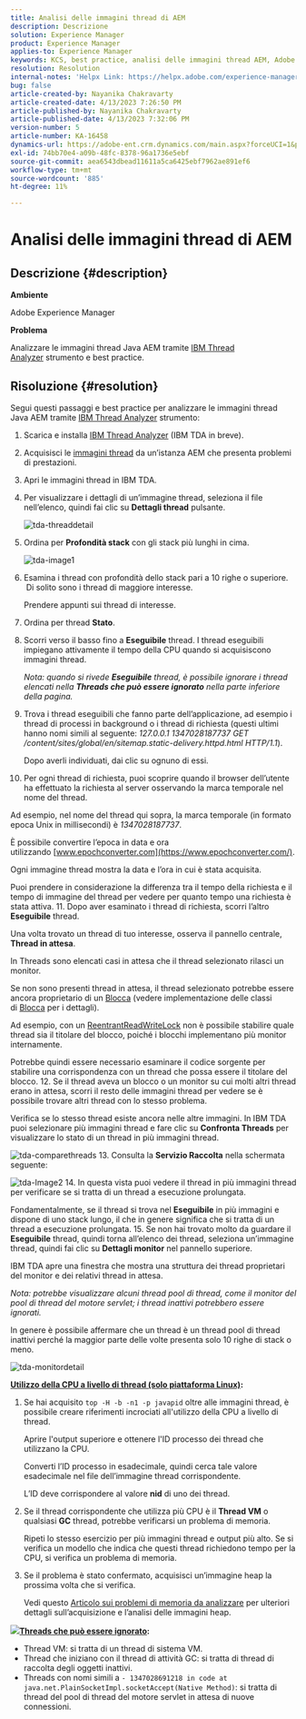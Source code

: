 ```yaml
---
title: Analisi delle immagini thread di AEM
description: Descrizione
solution: Experience Manager
product: Experience Manager
applies-to: Experience Manager
keywords: KCS, best practice, analisi delle immagini thread AEM, Adobe Experience Manager, Java, IBM Thread Analyzer
resolution: Resolution
internal-notes: 'Helpx Link: https://helpx.adobe.com/experience-manager/kb/thread-dump-analysis.html'
bug: false
article-created-by: Nayanika Chakravarty
article-created-date: 4/13/2023 7:26:50 PM
article-published-by: Nayanika Chakravarty
article-published-date: 4/13/2023 7:32:06 PM
version-number: 5
article-number: KA-16458
dynamics-url: https://adobe-ent.crm.dynamics.com/main.aspx?forceUCI=1&pagetype=entityrecord&etn=knowledgearticle&id=3623661f-31da-ed11-a7c7-6045bd0067ea
exl-id: 74bb70e4-a09b-48fc-8378-96a1736e5ebf
source-git-commit: aea6543dbead11611a5ca6425ebf7962ae891ef6
workflow-type: tm+mt
source-wordcount: '885'
ht-degree: 11%

---
```


# Analisi delle immagini thread di AEM

## Descrizione {#description}


<b>Ambiente</b>

Adobe Experience Manager

<b>Problema</b>

Analizzare le immagini thread Java AEM tramite [IBM Thread Analyzer](https://www.ibm.com/support/pages/ibm-thread-and-monitor-dump-analyzer-java-tmda) strumento e best practice.


## Risoluzione {#resolution}


Segui questi passaggi e best practice per analizzare le immagini thread Java AEM tramite [IBM Thread Analyzer](https://www.ibm.com/support/pages/ibm-thread-and-monitor-dump-analyzer-java-tmda) strumento:

1. Scarica e installa [IBM Thread Analyzer](https://www.ibm.com/support/pages/ibm-thread-and-monitor-dump-analyzer-java-tmda) (IBM TDA in breve).
2. Acquisisci le [immagini thread](https://helpx.adobe.com/experience-manager/kb/thread-dumps-collection-analysis.html) da un’istanza AEM che presenta problemi di prestazioni.
3. Apri le immagini thread in IBM TDA.
4. Per visualizzare i dettagli di un’immagine thread, seleziona il file nell’elenco, quindi fai clic su <b>Dettagli thread</b> pulsante.

   ![tda-threaddetail](https://helpx.adobe.com/content/dam/help/en/experience-manager/kb/thread-dump-analysis/_jcr_content/main-pars/image_1587732783/tda-threaddetail.png "tda-threaddetail")
5. Ordina per <b>Profondità stack</b> con gli stack più lunghi in cima.

   ![tda-image1](https://helpx.adobe.com/content/dam/help/en/experience-manager/kb/thread-dump-analysis/_jcr_content/main-pars/image/tda-image1.png)
6. Esamina i thread con profondità dello stack pari a 10 righe o superiore.  Di solito sono i thread di maggiore interesse.

   Prendere appunti sui thread di interesse.
7. Ordina per thread <b>Stato</b>.
8. Scorri verso il basso fino a <b>Eseguibile</b> thread. I thread eseguibili impiegano attivamente il tempo della CPU quando si acquisiscono immagini thread.

   *Nota: quando si rivede <b>Eseguibile</b> thread, è possibile ignorare i thread elencati nella <b>Threads che può essere ignorato</b> nella parte inferiore della pagina.*


9. Trova i thread eseguibili che fanno parte dell’applicazione, ad esempio i thread di processi in background o i thread di richiesta (questi ultimi hanno nomi simili al seguente: *127.0.0.1 1347028187737 GET /content/sites/global/en/sitemap.static-delivery.httpd.html HTTP/1.1*).

   Dopo averli individuati, dai clic su ognuno di essi.
10. Per ogni thread di richiesta, puoi scoprire quando il browser dell’utente ha effettuato la richiesta al server osservando la marca temporale nel nome del thread.

   Ad esempio, nel nome del thread qui sopra, la marca temporale (in formato epoca Unix in millisecondi) è *1347028187737*.

   È possibile convertire l’epoca in data e ora utilizzando [www.epochconverter.com](https://www.epochconverter.com/).

   Ogni immagine thread mostra la data e l’ora in cui è stata acquisita.

   Puoi prendere in considerazione la differenza tra il tempo della richiesta e il tempo di immagine del thread per vedere per quanto tempo una richiesta è stata attiva.
11. Dopo aver esaminato i thread di richiesta, scorri l’altro <b>Eseguibile</b> thread.

   Una volta trovato un thread di tuo interesse, osserva il pannello centrale, <b>Thread in attesa</b>.

   In Threads sono elencati casi in attesa che il thread selezionato rilasci un monitor.

   Se non sono presenti thread in attesa, il thread selezionato potrebbe essere ancora proprietario di un [Blocca](https://docs.oracle.com/javase/1.5.0/docs/api/java/util/concurrent/locks/Lock.html) (vedere implementazione delle classi di [Blocca](https://docs.oracle.com/javase/1.5.0/docs/api/java/util/concurrent/locks/Lock.html) per i dettagli).

   Ad esempio, con un [ReentrantReadWriteLock](https://docs.oracle.com/javase/1.5.0/docs/api/java/util/concurrent/locks/ReentrantReadWriteLock.html) non è possibile stabilire quale thread sia il titolare del blocco, poiché i blocchi implementano più monitor internamente.

   Potrebbe quindi essere necessario esaminare il codice sorgente per stabilire una corrispondenza con un thread che possa essere il titolare del blocco.
12. Se il thread aveva un blocco o un monitor su cui molti altri thread erano in attesa, scorri il resto delle immagini thread per vedere se è possibile trovare altri thread con lo stesso problema.

   Verifica se lo stesso thread esiste ancora nelle altre immagini. In IBM TDA puoi selezionare più immagini thread e fare clic su <b>Confronta Threads</b> per visualizzare lo stato di un thread in più immagini thread.

   ![tda-comparethreads](https://helpx.adobe.com/content/dam/help/en/experience-manager/kb/thread-dump-analysis/_jcr_content/main-pars/image_1159496390/tda-comparethreads.png)
13. Consulta la <b>Servizio Raccolta</b> nella schermata seguente:

   ![tda-Image2](https://helpx.adobe.com/content/dam/help/en/experience-manager/kb/thread-dump-analysis/_jcr_content/main-pars/image_1730877898/tda-Image2.png)
14. In questa vista puoi vedere il thread in più immagini thread per verificare se si tratta di un thread a esecuzione prolungata.

   Fondamentalmente, se il thread si trova nel <b>Eseguibile</b> in più immagini e dispone di uno stack lungo, il che in genere significa che si tratta di un thread a esecuzione prolungata.
15. Se non hai trovato molto da guardare il <b>Eseguibile</b> thread, quindi torna all’elenco dei thread, seleziona un’immagine thread, quindi fai clic su <b>Dettagli monitor</b> nel pannello superiore.

   IBM TDA apre una finestra che mostra una struttura dei thread proprietari del monitor e dei relativi thread in attesa.

   *Nota: potrebbe visualizzare alcuni thread pool di thread, come il monitor del pool di thread del motore servlet; i thread inattivi potrebbero essere ignorati.*

   In genere è possibile affermare che un thread è un thread pool di thread inattivi perché la maggior parte delle volte presenta solo 10 righe di stack o meno.

   ![tda-monitordetail](https://helpx.adobe.com/content/dam/help/en/experience-manager/kb/thread-dump-analysis/_jcr_content/main-pars/image_1106466084/tda-monitordetail.png)




<u><b>Utilizzo della CPU a livello di thread (solo piattaforma Linux)</b></u><b>:</b>

1. Se hai acquisito `top -H -b -n1 -p javapid` oltre alle immagini thread, è possibile creare riferimenti incrociati all&#39;utilizzo della CPU a livello di thread.

   Aprire l&#39;output superiore e ottenere l&#39;ID processo dei thread che utilizzano la CPU.

   Converti l’ID processo in esadecimale, quindi cerca tale valore esadecimale nel file dell’immagine thread corrispondente.

   L’ID deve corrispondere al valore <b>nid</b> di uno dei thread.
2. Se il thread corrispondente che utilizza più CPU è il <b>Thread VM</b> o qualsiasi <b>GC</b> thread, potrebbe verificarsi un problema di memoria.

   Ripeti lo stesso esercizio per più immagini thread e output più alto. Se si verifica un modello che indica che questi thread richiedono tempo per la CPU, si verifica un problema di memoria.
3. Se il problema è stato confermato, acquisisci un’immagine heap la prossima volta che si verifica.

   Vedi questo [Articolo sui problemi di memoria da analizzare](https://experienceleague.adobe.com/docs/experience-cloud-kcs/kbarticles/KA-17482.html?lang=en) per ulteriori dettagli sull’acquisizione e l’analisi delle immagini heap.


![](https://helpx.adobe.com/libs/cq/ui/resources/0.gif)<b><u>Threads che può essere ignorato</u>:</b>

- Thread VM: si tratta di un thread di sistema VM.
- Thread che iniziano con il thread di attività GC: si tratta di thread di raccolta degli oggetti inattivi.
- Threads con nomi simili a `- 1347028691218 in code at java.net.PlainSocketImpl.socketAccept(Native Method)`: si tratta di thread del pool di thread del motore servlet in attesa di nuove connessioni.
